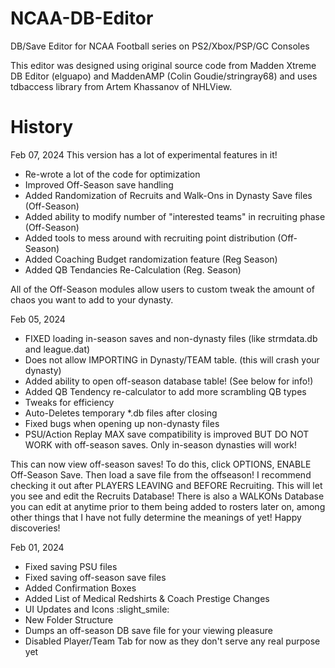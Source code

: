 # NCAA-DB-Editor
DB/Save Editor for NCAA Football series on PS2/Xbox/PSP/GC Consoles

This editor was designed using original source code from Madden Xtreme DB Editor (elguapo) and MaddenAMP (Colin Goudie/stringray68) and uses tdbaccess library from Artem Khassanov of NHLView.


# History

Feb 07, 2024
This version has a lot of experimental features in it! 
* Re-wrote a lot of the code for optimization
* Improved Off-Season save handling
* Added Randomization of Recruits and Walk-Ons in Dynasty Save files (Off-Season)
* Added ability to modify number of "interested teams" in recruiting phase (Off-Season)
* Added tools to mess around with recruiting point distribution (Off-Season)
* Added Coaching Budget randomization feature (Reg Season)
* Added QB Tendancies Re-Calculation (Reg. Season)

All of the Off-Season modules allow users to custom tweak the amount of chaos you want to add to your dynasty.

Feb 05, 2024
* FIXED loading in-season saves and non-dynasty files (like strmdata.db and league.dat)
* Does not allow IMPORTING in Dynasty/TEAM table. (this will crash your dynasty)
* Added ability to open off-season database table! (See below for info!)
* Added QB Tendency re-calculator to add more scrambling QB types
* Tweaks for efficiency
* Auto-Deletes temporary *.db files after closing
* Fixed bugs when opening up non-dynasty files
* PSU/Action Replay MAX save compatibility is improved BUT DO NOT WORK with off-season saves. Only in-season dynasties will work!

This can now view off-season saves! To do this, click OPTIONS, ENABLE Off-Season Save. Then load a save file from the offseason! I recommend checking it out after PLAYERS LEAVING and BEFORE Recruiting. This will let you see and edit the Recruits Database! There is also a WALKONs Database you can edit at anytime prior to them being added to rosters later on, among other things that I have not fully determine the meanings of yet! Happy discoveries!

Feb 01, 2024
* Fixed saving PSU files
* Fixed saving off-season save files
* Added Confirmation Boxes
* Added List of Medical Redshirts & Coach Prestige Changes 
* UI Updates and Icons :slight_smile:
* New Folder Structure
* Dumps an off-season DB save file for your viewing pleasure
* Disabled Player/Team Tab for now as they don't serve any real purpose yet
